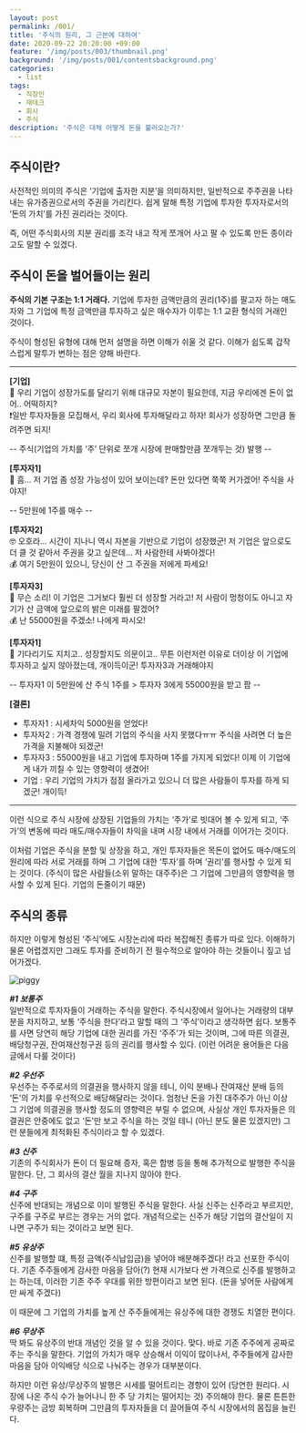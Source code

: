 ```yaml
---
layout: post
permalink: /001/
title: '주식의 원리, 그 근본에 대하여'
date: 2020-09-22 20:20:00 +09:00
feature: '/img/posts/003/thumbnail.png'
background: '/img/posts/001/contentsbackground.png'
categories:
  - list
tags:
  - 직장인
  - 재테크
  - 회사
  - 주식
description: '주식은 대체 어떻게 돈을 불러오는가?'
---
```


## 주식이란?

사전적인 의미의 주식은 ‘기업에 출자한 지분’을 의미하지만, 일반적으로 주주권을 나타내는 유가증권으로서의 주권을 가리킨다. 쉽게 말해 특정 기업에 투자한 투자자로서의 ‘돈의 가치’를 가진 권리라는 것이다.<br>

즉, 어떤 주식회사의 지분 권리를 조각 내고 작게 쪼개어 사고 팔 수 있도록 만든 종이라고도 말할 수 있겠다.
<br>

## 주식이 돈을 벌어들이는 원리
**주식의 기본 구조는 1:1 거래다.** 기업에 투자한 금액만큼의 권리(1주)를 팔고자 하는 매도자와 그 기업에 특정 금액만큼 투자하고 싶은 매수자가 이루는 1:1 교환 형식의 거래인 것이다.<br>

주식이 형성된 유형에 대해 먼저 설명을 하면 이해가 쉬울 것 같다. 이해가 쉽도록 갑작스럽게 말투가 변하는 점은 양해 바란다.
<br>

---

**[기업]** <br>
🤔 우리 기업이 성장가도를 달리기 위해 대규모 자본이 필요한데, 지금 우리에겐 돈이 없어.. 어떡하지? <br>
❗️일반 투자자들을 모집해서, 우리 회사에 투자해달라고 하자! 회사가 성장하면 그만큼 돌려주면 되지!<br>

-- 주식(기업의 가치를 ‘주’ 단위로 쪼개 시장에 판매할만큼 쪼개두는 것) 발행 -- <br>

**[투자자1]** <br>
🧐 흠… 저 기업 좀 성장 가능성이 있어 보이는데? 돈만 있다면 쭉쭉 커가겠어! 주식을 사야지! <br>

-- 5만원에 1주를 매수 -- <br>

**[투자자2]** <br>
🤓 오호라… 시간이 지나니 역시 자본을 기반으로 기업이 성장했군! 저 기업은 앞으로도 더 클 것 같아서 주권을 갖고 싶은데… 저 사람한테 사봐야겠다!<br>
💰 여기 5만원이 있으니, 당신이 산 그 주권을 저에게 파세요! <br>

**[투자자3]** <br>
😤 무슨 소리! 이 기업은 그거보다 훨씬 더 성장할 거라고! 저 사람이 멍청이도 아니고 자기가 산 금액에 앞으로의 밝은 미래를 팔겠어? <br>
💰 난 55000원을 주겠소! 나에게 파시오! <br>

**[투자자1]** <br>
🤔 기다리기도 지치고.. 성장할지도 의문이고.. 무튼 이런저런 이유로 더이상 이 기업에 투자하고 싶지 않아졌는데, 개이득이군! 투자자3과 거래해야지 <br>

-- 투자자1 이 5만원에 산 주식 1주를 > 투자자 3에게 55000원을 받고 팜 -- <br>

**[결론]**
- 투자자1 : 시세차익 5000원을 얻었다!
- 투자자2 : 가격 경쟁에 밀려 기업의 주식을 사지 못했다ㅠㅠ 주식을 사려면 더 높은 가격을 지불해야 되겠군!
- 투자자3 : 55000원을 내고 기업에 투자하며 1주를 가지게 되었다! 이제 이 기업에게 내가 끼칠 수 있는 영향력이 생겼어!
- 기업 : 우리 기업의 가치가 점점 올라가고 있으니 더 많은 사람들이 투자를 하게 되겠군! 개이득! <br>

---

이런 식으로 주식 시장에 상장된 기업들의 가치는 ‘주가’로 빗대어 볼 수 있게 되고, ‘주가’의 변동에 따라 매도/매수자들이 차익을 내며 시장 내에서 거래를 이어가는 것이다. <br>

이처럼 기업은 주식을 분할 및 상장을 하고, 개인 투자자들은 목돈이 없어도 매수/매도의 원리에 따라 서로 거래를 하며 그 기업에 대한 ‘투자’를 하며 ‘권리’를 행사할 수 있게 되는 것이다.
(주식이 많은 사람들(소위 말하는 대주주)은 그 기업에 그만큼의 영향력을 행사할 수 있게 된다. 기업의 돈줄이기 때문) <br>

## 주식의 종류
하지만 이렇게 형성된 ‘주식’에도 시장논리에 따라 복잡해진 종류가 따로 있다. 이해하기 물론 어렵겠지만 그래도 투자를 준비하기 전 필수적으로 알아야 하는 것들이니 짚고 넘어가겠다. <br>

![piggy](https://www.pigpeople.net/data/photos/20161251/shp_1482333223.jpg)

**_#1 보통주_** <br>
일반적으로 투자자들이 거래하는 주식을 말한다. 주식시장에서 일어나는 거래량의 대부분을 차지하고, 보통 ‘주식을 한다’라고 말할 때의 그 ‘주식’이라고 생각하면 쉽다.
보통주를 사면 당연히 해당 기업에 대한 권리를 가진 ‘주주’가 되는 것이며, 그에 따른 의결권, 배당청구권, 잔여재산청구권 등의 권리를 행사할 수 있다. (이런 어려운 용어들은 다음 글에서 다룰 것이다) <br>

**_#2 우선주_** <br>
우선주는 주주로서의 의결권을 행사하지 않을 테니, 이익 분배나 잔여재산 분배 등의 ‘돈’의 가치를 우선적으로 배당해달라는 것이다. 엄청난 돈을 가진 대주주가 아닌 이상 그 기업에 의결권을 행사할 정도의 영향력은 부릴 수 없으며, 사실상 개인 투자자들은 의결권은 안중에도 없고 ‘돈’만 보고 주식을 하는 것일 테니 (아닌 분도 물론 있겠지만) 그런 분들에게 최적화된 주식이라고 할 수 있겠다. <br>

**_#3 신주_** <br>
기존의 주식회사가 돈이 더 필요해 증자, 혹은 합병 등을 통해 추가적으로 발행한 주식을 말한다. 단, 그 회사의 결산 월을 지나지 않아야 한다. <br>

**_#4 구주_** <br>
신주에 반대되는 개념으로 이미 발행된 주식을 말한다. 사실 신주는 신주라고 부르지만, 구주를 구주로 부르는 경우는 거의 없다. 개념적으로는 신주가 해당 기업의 결산일이 지나면 구주가 되는 것이라고 보면 된다. <br>

**_#5 유상주_** <br>
신주를 발행할 떄, 특정 금액(주식납입금)을 넣어야 배분해주겠다! 라고 선포한 주식이다.
기존 주주들에게 감사한 마음을 담아(?) 현재 시가보다 싼 가격으로 신주를 발행하고는 하는데, 이러한 기존 주주 우대를 위한 방편이라고 보면 된다. (돈을 넣어둔 사람에게만 싸게 주겠다)<br>

이 때문에 그 기업의 가치를 높게 산 주주들에게는 유상주에 대한 경쟁도 치열한 편이다. <br>

**_#6 무상주_** <br>
딱 봐도 유상주의 반대 개념인 것을 알 수 있을 것이다. 맞다. 바로 기존 주주에게 공짜로 주는 주식을 말한다. 기업의 가치가 매우 상승해서 이익이 많이나서, 주주들에게 감사한 마음을 담아 이익배당 식으로 나눠주는 경우가 대부분이다. <br>

하지만 이런 유상/무상주의 발행은 시세를 떨어트리는 경향이 있어 (당연한 원리다. 시장에 나온 주식 수가 늘어나니 한 주 당 가치는 떨어지는 것) 주의해야 한다. 물론 튼튼한 우량주는 금방 회복하며 그만큼의 투자자들을 더 끌어들여 주식 시장에서의 몸집을 늘린다. <br>
